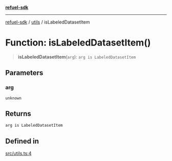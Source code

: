 [**refuel-sdk**](../../README.md)

***

[refuel-sdk](../../modules.md) / [utils](../README.md) / isLabeledDatasetItem

# Function: isLabeledDatasetItem()

> **isLabeledDatasetItem**(`arg`): `arg is LabeledDatasetItem`

## Parameters

### arg

`unknown`

## Returns

`arg is LabeledDatasetItem`

## Defined in

[src/utils.ts:4](https://github.com/refuel-ai/refuel-sdk/blob/6bdaa976108229093d96ed4ea0b79dde2d2eeea9/src/utils.ts#L4)
